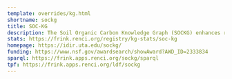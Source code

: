```yaml
---
template: overrides/kg.html
shortname: sockg
title: SOC-KG
description: The Soil Organic Carbon Knowledge Graph (SOCKG) enhances robust soil carbon modeling, which is crucial for voluntary carbon markets. These markets create incentives for climate-friendly practices by encouraging the retention of carbon in soil, reducing atmospheric carbon levels. Industry sectors, like energy and transportation, purchase carbon credits to offset unavoidable emissions, while farmers and land managers are rewarded for adopting practices that increase soil organic carbon (SOC). For these markets to function effectively, it is essential to have advanced soil carbon modeling technologies that accurately measure SOC content, predict changes, and link those changes to specific agricultural practices. High-quality data is central to this process. By integrating siloed data into a cohesive knowledge graph, linking it to broader datasets, and establishing infrastructure for its sustainability, SOCKG can play a transformative role in enabling and accelerating the growth of this emerging market.
stats: https://frink.renci.org/registry/kg-stats/soc-kg
homepage: https://idir.uta.edu/sockg/
funding: https://www.nsf.gov/awardsearch/showAward?AWD_ID=2333834
sparql: https://frink.apps.renci.org/sockg/sparql
tpf: https://frink.apps.renci.org/ldf/sockg
---
```



